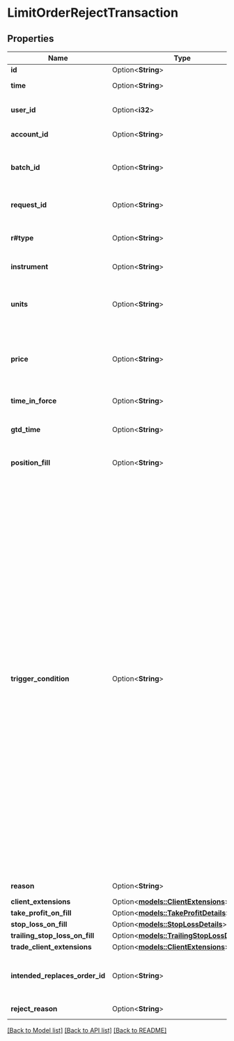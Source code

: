 # LimitOrderRejectTransaction

## Properties

Name | Type | Description | Notes
------------ | ------------- | ------------- | -------------
**id** | Option<**String**> | The Transaction's Identifier. | [optional]
**time** | Option<**String**> | The date/time when the Transaction was created. | [optional]
**user_id** | Option<**i32**> | The ID of the user that initiated the creation of the Transaction. | [optional]
**account_id** | Option<**String**> | The ID of the Account the Transaction was created for. | [optional]
**batch_id** | Option<**String**> | The ID of the \"batch\" that the Transaction belongs to. Transactions in the same batch are applied to the Account simultaneously. | [optional]
**request_id** | Option<**String**> | The Request ID of the request which generated the transaction. | [optional]
**r#type** | Option<**String**> | The Type of the Transaction. Always set to \"LIMIT_ORDER_REJECT\" in a LimitOrderRejectTransaction. | [optional]
**instrument** | Option<**String**> | The Limit Order's Instrument. | [optional]
**units** | Option<**String**> | The quantity requested to be filled by the Limit Order. A posititive number of units results in a long Order, and a negative number of units results in a short Order. | [optional]
**price** | Option<**String**> | The price threshold specified for the Limit Order. The Limit Order will only be filled by a market price that is equal to or better than this price. | [optional]
**time_in_force** | Option<**String**> | The time-in-force requested for the Limit Order. | [optional]
**gtd_time** | Option<**String**> | The date/time when the Limit Order will be cancelled if its timeInForce is \"GTD\". | [optional]
**position_fill** | Option<**String**> | Specification of how Positions in the Account are modified when the Order is filled. | [optional]
**trigger_condition** | Option<**String**> | Specification of which price component should be used when determining if an Order should be triggered and filled. This allows Orders to be triggered based on the bid, ask, mid, default (ask for buy, bid for sell) or inverse (ask for sell, bid for buy) price depending on the desired behaviour. Orders are always filled using their default price component. This feature is only provided through the REST API. Clients who choose to specify a non-default trigger condition will not see it reflected in any of OANDA's proprietary or partner trading platforms, their transaction history or their account statements. OANDA platforms always assume that an Order's trigger condition is set to the default value when indicating the distance from an Order's trigger price, and will always provide the default trigger condition when creating or modifying an Order. A special restriction applies when creating a guaranteed Stop Loss Order. In this case the TriggerCondition value must either be \"DEFAULT\", or the \"natural\" trigger side \"DEFAULT\" results in. So for a Stop Loss Order for a long trade valid values are \"DEFAULT\" and \"BID\", and for short trades \"DEFAULT\" and \"ASK\" are valid. | [optional]
**reason** | Option<**String**> | The reason that the Limit Order was initiated | [optional]
**client_extensions** | Option<[**models::ClientExtensions**](ClientExtensions.md)> |  | [optional]
**take_profit_on_fill** | Option<[**models::TakeProfitDetails**](TakeProfitDetails.md)> |  | [optional]
**stop_loss_on_fill** | Option<[**models::StopLossDetails**](StopLossDetails.md)> |  | [optional]
**trailing_stop_loss_on_fill** | Option<[**models::TrailingStopLossDetails**](TrailingStopLossDetails.md)> |  | [optional]
**trade_client_extensions** | Option<[**models::ClientExtensions**](ClientExtensions.md)> |  | [optional]
**intended_replaces_order_id** | Option<**String**> | The ID of the Order that this Order was intended to replace (only provided if this Order was intended to replace an existing Order). | [optional]
**reject_reason** | Option<**String**> | The reason that the Reject Transaction was created | [optional]

[[Back to Model list]](../README.md#documentation-for-models) [[Back to API list]](../README.md#documentation-for-api-endpoints) [[Back to README]](../README.md)



